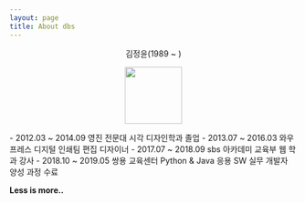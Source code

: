 ```yaml
---
layout: page
title: About dbs
---
```

<div style="text-align:center;">김정윤(1989 ~ )</div>
<p style="text-align:center;">
    <img src="https://raw.githubusercontent.com/rlawjddbs/rlawjddbs.github.io/master/assets/common/imgs/about/pxArt.gif" style="width:100px;" />
</p>
- 2012.03 ~ 2014.09 영진 전문대 시각 디자인학과 졸업
- 2013.07 ~ 2016.03 와우프레스 디지털 인쇄팀 편집 디자이너
- 2017.07 ~ 2018.09 sbs 아카데미 교육부 웹 학과 강사
- 2018.10 ~ 2019.05 쌍용 교육센터 Python & Java 응용 SW 실무 개발자 양성 과정 수료

<div class="divider"></div>

**Less is more..**
